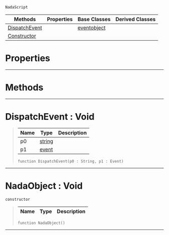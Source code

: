  `NadaScript`

|Methods|Properties|Base Classes|Derived Classes|
|---|---|---|---|
|[ DispatchEvent](nadaobject.md#dispatchevent-void)| |[eventobject](eventobject.md)| |
|[ Constructor](nadaobject.md#nadaobject-void)| | | |


 #  Properties


---  
 #  Methods


---  
 #  DispatchEvent : Void

> 
> |Name|Type|Description|
> |---|---|---|
> |p0|[string](../nada_base_types/string.md)| |
> |p1|[event](event.md)| |
> ```TS:Nada
> function DispatchEvent(p0 : String, p1 : Event)
> ``` 


---  
 #  NadaObject : Void

 `constructor`

> 
> |Name|Type|Description|
> |---|---|---|
> ```TS:Nada
> function NadaObject()
> ``` 


---  
 

 